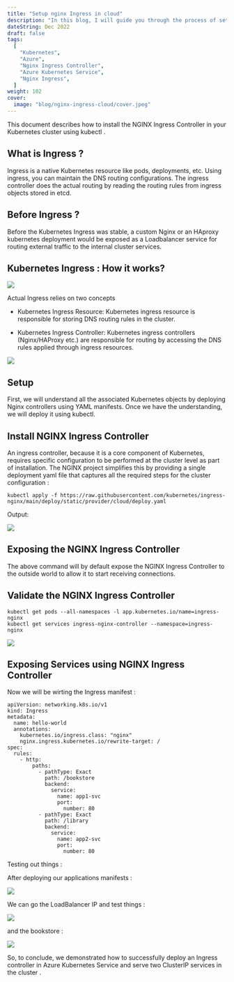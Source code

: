 ```yaml
---
title: "Setup nginx Ingress in cloud"
description: "In this blog, I will guide you through the process of setting up an Nginx Ingress controller in a cloud environment. "
dateString: Dec 2022
draft: false
tags:
  [
    "Kubernetes",
    "Azure",
    "Nginx Ingress Controller",
    "Azure Kubernetes Service",
    "Nginx Ingress",
  ]
weight: 102
cover:
  image: "blog/nginx-ingress-cloud/cover.jpeg"
---
```


This document describes how to install the NGINX Ingress Controller in your Kubernetes cluster using kubectl .

## What is Ingress ?

Ingress is a native Kubernetes resource like pods, deployments, etc. Using ingress, you can maintain the DNS routing configurations. The ingress controller does the actual routing by reading the routing rules from ingress objects stored in etcd.

## Before Ingress ?

Before the Kubernetes Ingress was stable, a custom Nginx or an HAproxy kubernetes deployment would be exposed as a Loadbalancer service for routing external traffic to the internal cluster services.

## Kubernetes Ingress : How it works?

![](https://miro.medium.com/v2/resize:fit:700/1*C0lRqJwyOR0Ww3xAwrkpBg.png)

Actual Ingress relies on two concepts

- Kubernetes Ingress Resource: Kubernetes ingress resource is responsible for storing DNS routing rules in the cluster.

- Kubernetes Ingress Controller: Kubernetes ingress controllers (Nginx/HAProxy etc.) are responsible for routing by accessing the DNS rules applied through ingress resources.

![](https://miro.medium.com/v2/resize:fit:700/1*SZx9EEu58sc7bKovceSdxA.png)

## Setup

First, we will understand all the associated Kubernetes objects by deploying Nginx controllers using YAML manifests. Once we have the understanding, we will deploy it using kubectl.

## Install NGINX Ingress Controller

An ingress controller, because it is a core component of Kubernetes, requires specific configuration to be performed at the cluster level as part of installation. The NGINX project simplifies this by providing a single deployment yaml file that captures all the required steps for the cluster configuration :

```
kubectl apply -f https://raw.githubusercontent.com/kubernetes/ingress-nginx/main/deploy/static/provider/cloud/deploy.yaml
```

Output:

![](https://miro.medium.com/v2/resize:fit:700/1*jf7B22bTxjuhRZzvlCQ0bA.png)

## Exposing the NGINX Ingress Controller

The above command will by default expose the NGINX Ingress Controller to the outside world to allow it to start receiving connections.

## Validate the NGINX Ingress Controller

```
kubectl get pods --all-namespaces -l app.kubernetes.io/name=ingress-nginx
kubectl get services ingress-nginx-controller --namespace=ingress-nginx
```

![](https://miro.medium.com/v2/resize:fit:700/1*BELVC5tx9bpHXp3ulNGxdw.png)

## Exposing Services using NGINX Ingress Controller

Now we will be wirting the Ingress manifest :

```
apiVersion: networking.k8s.io/v1
kind: Ingress
metadata:
  name: hello-world
  annotations:
    kubernetes.io/ingress.class: "nginx"
    nginx.ingress.kubernetes.io/rewrite-target: /
spec:
  rules:
    - http:
        paths:
          - pathType: Exact
            path: /bookstore
            backend:
              service:
                name: app1-svc
                port:
                  number: 80
          - pathType: Exact
            path: /library
            backend:
              service:
                name: app2-svc
                port:
                  number: 80
```

Testing out things :

After deploying our applications manifests :

![](https://miro.medium.com/v2/resize:fit:700/1*YaLQqnBIq3iW7jPvMwLpdQ.png)

We can go the LoadBalancer IP and test things :

![](https://miro.medium.com/v2/resize:fit:700/1*ObviPhB8nHDR0ldqLgW3DA.png)

and the bookstore :

![](https://miro.medium.com/v2/resize:fit:700/1*6OH3JfgEr1dwM8jf3OBGBw.png)

So, to conclude, we demonstrated how to successfully deploy an Ingress controller in Azure Kubernetes Service and serve two ClusterIP services in the cluster .
